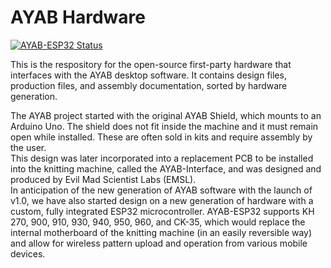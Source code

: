 # AYAB Hardware
[![AYAB-ESP32 Status](https://github.com/VIPQualityPost/ayab-hardware/actions/workflows/ayab-esp32.yml/badge.svg?branch=master)](https://github.com/VIPQualityPost/ayab-hardware/actions/workflows/ayab-esp32.yml)

This is the respository for the open-source first-party hardware that interfaces with the AYAB desktop software. It contains design files, production files, and assembly documentation, sorted by hardware generation.

The AYAB project started with the original AYAB Shield, which mounts to an Arduino Uno. The shield does not fit inside the machine and it must remain open while installed. These are often sold in kits and require assembly by the user.\
This design was later incorporated into a replacement PCB to be installed into the knitting machine, called the AYAB-Interface, and was designed and produced by Evil Mad Scientist Labs (EMSL).\
In anticipation of the new generation of AYAB software with the launch of v1.0, we have also started design on a new generation of hardware with a custom, fully integrated ESP32 microcontroller. AYAB-ESP32 supports KH 270, 900, 910, 930, 940, 950, 960, and CK-35, which would replace the internal motherboard of the knitting machine (in an easily reversible way) and allow for wireless pattern upload and operation from various mobile devices.
